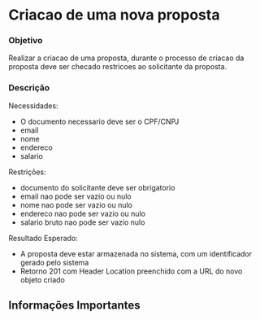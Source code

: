# Criacao de uma nova proposta

### Objetivo

Realizar a criacao de uma proposta, durante o processo de criacao da proposta deve ser checado restricoes ao solicitante da proposta.

### Descrição

Necessidades:

- O documento necessario deve ser o CPF/CNPJ
- email
- nome
- endereco
- salario

Restrições:

- documento do solicitante deve ser obrigatorio
- email nao pode ser vazio ou nulo
- nome nao pode ser vazio ou nulo
- endereco nao pode ser vazio ou nulo
- salario bruto nao pode ser vazio nulo

Resultado Esperado:

- A proposta deve estar armazenada no sistema, com um identificador gerado pelo sistema
- Retorno 201 com Header Location preenchido com a URL do novo objeto criado

## Informações Importantes